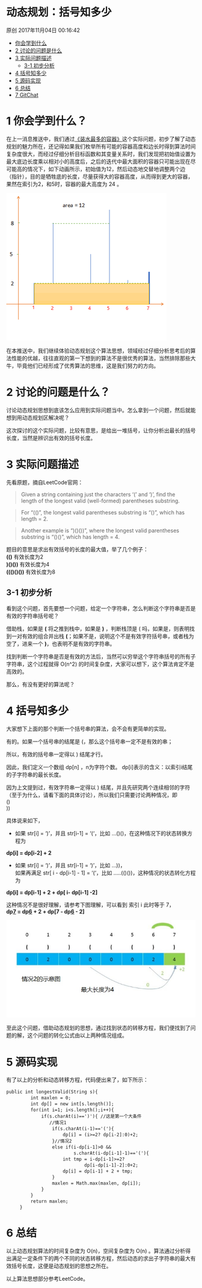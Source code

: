 # 动态规划：括号知多少

 原创  2017年11月04日 00:16:42


* [你会学到什么][4]
* [2 讨论的问题是什么][5]
* [3 实际问题描述][6]
    * [3-1 初步分析][7]
* [4 括号知多少][8]
* [5 源码实现][9]
* [6 总结][10]
* [7 GitChat][11]

# 1 你会学到什么？

在上一消息推送中，我们通过[《装水最多的容器》][12]这个实际问题，初步了解了动态规划的魅力所在，还记得如果我们枚举所有可能的容器高度和边长时得到算法时间复杂度很大，而经过仔细分析目标函数和其变量关系时，我们发现把初始值设置为最大底边长度乘以相对小的高度后，之后的迭代中最大面积的容器只可能出现在尽可能高的情况下，如下动画所示，初始值为12，然后动态地交替地调整两个边（指针），目的是牺牲底的长度，尽量获得大的容器高度，从而得到更大的容器，果然在索引为2，和5时，容器的最大高度为 24 。

![这里写图片描述][13]

在本推送中，我们继续体验动态规划这个算法思想，领域经过仔细分析思考后的算法性能的优越，往往直观的第一下想到的算法不是很优秀的算法，当然排除那些大牛，毕竟他们已经形成了优秀算法的思维，这是我们努力的方向。

# 2 讨论的问题是什么？

讨论动态规划思想到底该怎么应用到实际问题当中。怎么拿到一个问题，然后就能想到用动态规划区解决呢？

这次探讨的这个实际问题，比较有意思，是给出一堆括号，让你分析出最长的括号长度，当然是辨识出有效的括号长度。

# 3 实际问题描述

先看原题，摘自LeetCode官网：

> Given a string containing just the characters ‘(’ and ‘)’, find the   
> length of the longest valid (well-formed) parentheses substring.

> For “(()”, the longest valid parentheses substring is “()”, which has   
> length = 2.

> Another example is “)()())”, where the longest valid parentheses   
> substring is “()()”, which has length = 4.

题目的意思是求出有效括号的长度的最大值，举了几个例子：   
**(()** 有效长度为2   
**)()())** 有效长度为4   
**((()()())** 有效长度为8

## 3-1 初步分析

看到这个问题，首先要想一个问题，给定一个字符串，怎么判断这个字符串是否是有效的字符串括号呢？

借助栈，如果是 **(** 将之推到栈中，如果是 **)** ，判断栈顶是 ( 吗，如果是，则表明找到一对有效的组合并出栈 **(**；如果不是，说明这个不是有效字符括号串，或者栈为空了，进来一个 **)**，也表明不是有效的字符串。

找到判断一个字符串是否是有效的方法后，当然可以穷举这个字符串括号的所有子字符串，这个过程就得 O(n^2) 的时间复杂度，大家可以想下，这个算法肯定不是高效的。

那么，有没有更好的算法呢？

# 4 括号知多少

大家想下上面的那个判断一个括号串的算法，会不会有更简单的实现。

有的。如果一个括号串的结尾是 (，那么这个括号串一定不是有效的串；

所以，有效的括号串一定得以 ) 结尾才行。

因此，我们定义一个数组 dp[n] ，n为字符个数。 dp[i]表示的含义：以索引i结尾的子字符串的最长长度。

因为上文提到过，有效字符串一定得以 ) 结尾，并且先研究两个连续相邻的字符（至于为什么，请看下面的具体讨论），所以我们只需要讨论两种情况，即   
()   
))

具体说来如下，

* 如果 str[i] = ‘)’，并且 str[i-1] = ‘(‘，比如 …()()，在这种情况下的状态转换方程为

**dp[i] = dp[i-2] + 2**

* 如果 str[i] = ‘)’，并且 str[i-1] = ‘)’，比如 …))，   
如果再满足 str[ i - dp[i-1] - 1] = ‘(‘，比如 …..(()())，这种情况的状态转化方程为

**dp[i] = dp[i-1] + 2 + dp[ i- dp[i-1] -2]**

这种情况不是很好理解，请参考下图理解，可以看到 索引 i 此时等于 7，   
**dp[7] = dp[6] + 2 + dp[7 - dp[6] - 2]**

![这里写图片描述][14]

至此这个问题，借助动态规划的思想，通过找到状态的转移方程，我们便找到了问题的解，这个问题的转化公式由以上两种情况组成。

# 5 源码实现

有了以上的分析和动态转移方程，代码便出来了，如下所示：

    public int longestValid(String s){
             int maxlen = 0;
             int dp[] = new int[s.length()];
             for(int i=1; i<s.length();i++){
                 if(s.charAt(i)==')'){ //这是第一个大条件
                    //情况1
                     if(s.charAt(i-1)=='('){
                         dp[i] = (i>=2? dp[i-2]:0)+2;
                     }//情况2
                     else if(i-dp[i-1]>0 && 
                             s.charAt(i-dp[i-1]-1)=='('){
                         int tmp = i-dp[i-1]>=2? 
                                 dp[i-dp[i-1]-2]:0+2;
                         dp[i] = dp[i-1] + 2 + tmp;
                     }
                     maxlen = Math.max(maxlen, dp[i]); 
                 }
             }
             return maxlen;
         }

# 6 总结 

以上动态规划算法的时间复杂度为 O(n)，空间复杂度为 O(n) 。算法通过分析得出满足一定条件下的两个不同的状态转移方程，然后动态的求出子字符串的最大有效括号长度，这便是动态规划的思想之所在。

以上算法思想部分参考LeetCode。

[0]: http://so.csdn.net/so/search/s.do?q=算法&t=blog
[1]: http://so.csdn.net/so/search/s.do?q=动态规划&t=blog
[2]: http://so.csdn.net/so/search/s.do?q=leetcode-java&t=blog
[3]: http://write.blog.csdn.net/postedit/78440866
[4]: #1-你会学到什么
[5]: #2-讨论的问题是什么
[6]: #3-实际问题描述
[7]: #3-1-初步分析
[8]: #4-括号知多少
[9]: #5-源码实现
[10]: #6-总结
[11]: #7-gitchat
[12]: http://blog.csdn.net/daigualu/article/details/78431090
[13]: ./img/20171104002240651.png
[14]: ./img/20171104001654756.png